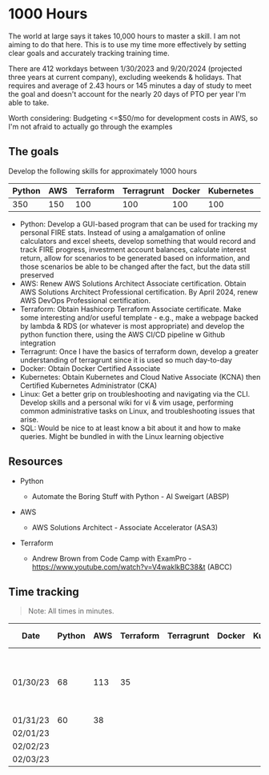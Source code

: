# 1000 Hours
The world at large says it takes 10,000 hours to master a skill. I am not aiming to do that here. This is to use my time more effectively by setting clear goals and accurately tracking training time. 

There are 412 workdays between 1/30/2023 and 9/20/2024 (projected three years at current company), excluding weekends & holidays. That requires and average of 2.43 hours or 145 minutes a day of study to meet the goal and doesn't account for the nearly 20 days of PTO per year I'm able to take. 

Worth considering: Budgeting <=$50/mo for development costs in AWS, so I'm not afraid to actually go through the examples 

## The goals
Develop the following skills for approximately 1000 hours

|Python|AWS|Terraform|Terragrunt|Docker|Kubernetes|Linux|
|------|---|---------|----------|------|----------|-----|
|  350 |150|   100   |    100   |  100 |    100   | 100 |

- Python: Develop a GUI-based program that can be used for tracking my personal FIRE stats. Instead of using a amalgamation of online calculators and excel sheets, develop something that would record and track FIRE progress, investment account balances, calculate interest return, allow for scenarios to be generated based on information, and those scenarios be able to be changed after the fact, but the data still preserved
- AWS: Renew AWS Solutions Architect Associate certification. Obtain AWS Solutions Architect Professional certification. By April 2024, renew AWS DevOps Professional certification. 
- Terraform: Obtain Hashicorp Terraform Associate certificate. Make some interesting and/or useful template - e.g., make a webpage backed by lambda & RDS (or whatever is most appropriate) and develop the python function there, using the AWS CI/CD pipeline w Github integration
- Terragrunt: Once I have the basics of terraform down, develop a greater understanding of terragrunt since it is used so much day-to-day
- Docker: Obtain Docker Certified Associate
- Kubernetes: Obtain Kubernetes and Cloud Native Associate (KCNA) then Certified Kubernetes Administrator (CKA) 
- Linux: Get a better grip on troubleshooting and navigating via the CLI. Develop skills and a personal wiki for vi & vim usage, performing common administrative tasks on Linux, and troubleshooting issues that arise. 
- SQL: Would be nice to at least know a bit about it and how to make queries. Might be bundled in with the Linux learning objective 


## Resources
- Python
    - Automate the Boring Stuff with Python - Al Sweigart (ABSP)

- AWS
    - AWS Solutions Architect - Associate Accelerator (ASA3)

- Terraform
    - Andrew Brown from Code Camp with ExamPro - https://www.youtube.com/watch?v=V4waklkBC38&t (ABCC)


## Time tracking
> Note: All times in minutes. 

|Date|Python|AWS|Terraform|Terragrunt|Docker|Kubernetes|Linux|Resources Used|
|----|------|---|---------|----------|------|----------|-----|--------------|
||||||||||
|01/30/23|68|113|35|||||ABSP ch 3, ASA3 intro, AWS Technical Essentials, ABCC|
|01/31/23|60|38|||||||
|02/01/23|||||||||
|02/02/23|||||||||
|02/03/23|||||||||